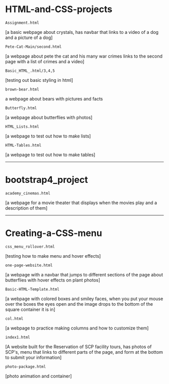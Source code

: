 # HTML-and-CSS-projects

	Assignment.html
[a basic webpage about crystals, has navbar that 
links to a video of a dog and a picture of a dog]

	Pete-Cat-Main/second.html
[a webpage about pete the cat and his many war crimes
links to the second page with a list of crimes and a video]

	
	Basic_HTML_.html/3,4,5
[testing out basic styling in html]

	brown-bear.html
a webpage about bears with pictures and facts

	Butterfly.html
[a webpage about butterflies with photos]

	HTML_Lists.html
[a webpage to test out how to make lists]

	HTML-Tables.html
[a webpage to test out how to make tables]

---

# bootstrap4_project

	academy_cinemas.html
[a webpage for a movie theater that displays when
the movies play and a description of them]

---

# Creating-a-CSS-menu

	css_menu_rollover.html
[testing how to make menu and hover effects]



	one-page-website.html
[a webpage with a navbar that jumps to different sections of the page 
about butterflies with hover effects on plant photos]



	Basic-HTML-Template.html
[a webpage with colored boxes and smiley faces, when 
you put your mouse over the boxes the eyes open and the 
image drops to the bottom of the square container it is in]

	col.html
[a webpage to practice making columns and how to customize them]

	index1.html
[A website built for the Reservation of SCP facility tours,
has photos of SCP's, menu that links to different parts of the page,
and form at the bottom to submit your information]

	photo-package.html
[photo animation and container]
	

	


	



	



	

